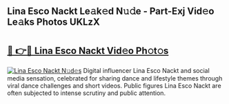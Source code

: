 ## Lina Esco Nackt Le𝚊k𝚎d N𝚞𝚍e - Part-Exj Vid𝚎o Le𝚊ks Photos UKLzX

# <h2><a href="http://fb3tmo.evod.top/?m=Lina+Esco+Nackt">🔗 👉🔴 Lina Esco Nackt Vid𝚎o Ph𝚘t𝚘s</a></h2>

[![Lina Esco Nackt N𝚞d𝚎s](https://i.imgur.com/8V9OHl7.gif)](http://fb3tmo.evod.top/?m=Lina+Esco+Nackt)
Digital influencer Lina Esco Nackt and social media sensation, celebrated for sharing dance and lifestyle themes through viral dance challenges and short videos. Public figures Lina Esco Nackt are often subjected to intense scrutiny and public attention. 
